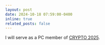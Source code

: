 ```yaml
---
layout: post
date: 2024-10-18 07:59:00-0400
inline: true
related_posts: false
---
```


I will serve as a PC member of [CRYPTO 2025](https://crypto.iacr.org/2025/).
